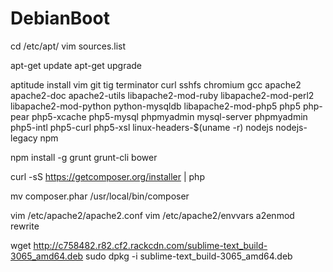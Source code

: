 # DebianBoot

cd /etc/apt/
vim sources.list

apt-get update
apt-get upgrade

aptitude install vim git tig terminator curl sshfs chromium gcc apache2 apache2-doc apache2-utils libapache2-mod-ruby libapache2-mod-perl2 libapache2-mod-python python-mysqldb libapache2-mod-php5 php5 php-pear php5-xcache php5-mysql phpmyadmin mysql-server phpmyadmin php5-intl php5-curl php5-xsl linux-headers-$(uname -r) nodejs nodejs-legacy npm

npm install -g grunt grunt-cli bower

curl -sS https://getcomposer.org/installer | php

mv composer.phar /usr/local/bin/composer

vim /etc/apache2/apache2.conf
vim /etc/apache2/envvars
a2enmod rewrite

wget http://c758482.r82.cf2.rackcdn.com/sublime-text_build-3065_amd64.deb
sudo dpkg -i sublime-text_build-3065_amd64.deb
